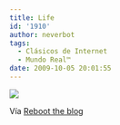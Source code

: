 ```yaml
---
title: Life
id: '1910'
author: neverbot
tags:
  - Clásicos de Internet
  - Mundo Real™
date: 2009-10-05 20:01:55
---
```


[![](./tumblr_kpjzt2Nuxj1qz9bwro1_500.jpg)](http://blog.swas.es/post/182078224/life-via-sraz-theduty)

Vía [Reboot the blog](http://blog.swas.es/post/182078224/life-via-sraz-theduty)